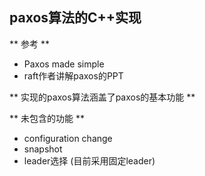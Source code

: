 ## paxos算法的C++实现

** 参考 **
- Paxos made simple
- raft作者讲解paxos的PPT

** 实现的paxos算法涵盖了paxos的基本功能 **

** 未包含的功能 **
- configuration change
- snapshot
- leader选择 (目前采用固定leader)

